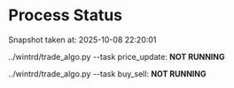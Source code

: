 # Process Status

Snapshot taken at: 2025-10-08 22:20:01

../wintrd/trade_algo.py --task price_update: **NOT RUNNING**

../wintrd/trade_algo.py --task buy_sell: **NOT RUNNING**

